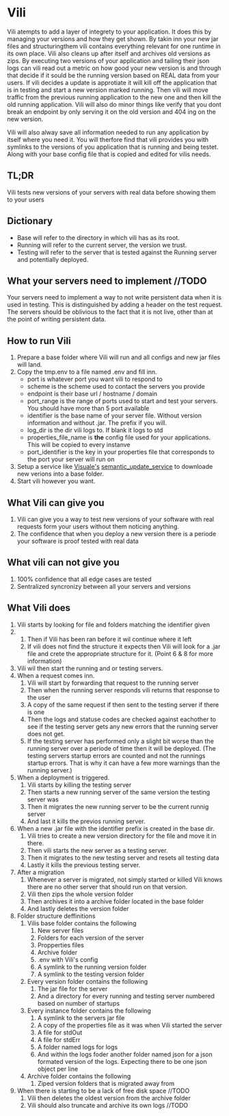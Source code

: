 # Vili

Vili atempts to add a layer of integrety to your application. It does this by managing your versions and how they get shown. By takin inn your new jar files and structuringthem vili contains everything relevant for one runtime in its own place. Vili also cleans up after itself and archives old versions as zips.
By executing two versions of your application and tailing their json logs can vili read out a metric on how good your new version is and through that decide if it sould be the running version based on REAL data from your users.
If vili decides a update is approtiate it will kill off the application that is in testing and start a new version marked running. Then vili will move traffic from the previous running application to the new one and then kill the old running application.
Vili will also do minor things like verify that you dont break an endpoint by only serving it on the old version and 404 ing on the new version.

Vili will also alway save all information needed to run any application by itself where you need it. You will therfore find that vili provides you with symlinks to the versions of you application that is running and being testet. Along with your base config file that is copied and edited for vilis needs.

## TL;DR

Vili tests new versions of your servers with real data before showing them to your users

## Dictionary

* Base will refer to the directory in which vili has as its root.
* Running will refer to the current server, the version we trust.
* Testing will refer to the server that is tested against the Running server and potentially deployed.

## What your servers need to implement //TODO

Your servers need to implement a way to not write persistent data when it is used in testing. This is distinguished by adding a header on the test request. The servers should be oblivious to the fact that it is not live, other than at the point of writing persistent data.

## How to run Vili

1. Prepare a base folder where Vili will run and all configs and new jar files will land. 
2. Copy the tmp.env to a file named .env and fill inn.
   * port is whatever port you want vili to respond to
   * scheme is the scheme used to contact the servers you provide
   * endpoint is their base url / hostname / domain
   * port_range is the range of ports used to start and test your servers. You should have more than 5 port available
   * identifier is the base name of your server file. Without version information and without .jar. The prefix if you will.
   * log_dir is the dir vili logs to. If blank it logs to std
   * properties_file_name is **the** config file used for your applications. This will be copied to every instanve
   * port_identifier is the key in your properties file that corresponds to the port your server will run on
3. Setup a service like [Visuale's](https://github.com/Cantara/visuale) [semantic_update_service](https://github.com/Cantara/visuale/blob/master/scripts/semantic_update_service.sh) to downloade new verions into a base folder.
4. Start vili however you want.

## What Vili can give you

1. Vili can give you a way to test new versions of your software with real requests form your users without them noticing anything.
2. The confidence that when you deploy a new version there is a periode your software is proof tested with real data

## What vili can **not** give you

1. 100% confidence that all edge cases are tested
2. Sentralized syncronizy between all your servers and versions

## What Vili does

1. Vili starts by looking for file and folders matching the identifier given
2. 
   1. Then if Vili has been ran before it wil continue where it left
   2. If vili does not find the structure it expects then Vili will look for a .jar file and crete the appropriate structure for it. (Point 6 & 8 for more information)
3. Vili wil then start the running and or testing servers.
4. When a request comes inn.
   1. Vili will start by forwarding that request to the running server
   2. Then when the running server responds vili returns that response to the user
   3. A copy of the same request if then sent to the testing server if there is one
   4. Then the logs and statuse codes are checked against eachother to see if the testing server gets any new errors that the running server does not get.
   5. If the testing server has performed only a slight bit worse than the running server over a periode of time then it will be deployed. (The testing servers startup errors are counted and not the runnings startup errors. That is why it can have a few more warnings than the running server.)
5. When a deployment is triggered.
   1. Vili starts by killing the testing server
   2. Then starts a new running server of the same version the testing server was
   3. Then it migrates the new running server to be the current runnig server
   4. And last it kills the previos running server.
6. When a new .jar file with the identifier prefix is created in the base dir.
   1. Vili tries to create a new version directory for the file and move it in there.
   2. Then vili starts the new server as a testing server.
   3. Then it migrates to the new testing server and resets all testing data
   4. Lastly it kills the previous testing server.
7. After a migration
   1. Whenever a server is migrated, not simply started or killed Vili knows there are no other server that should run on that version.
   2. Vili then zips the whole version folder
   3. Then archives it into a archive folder located in the base folder
   4. And lastly deletes the version folder
8. Folder structure deffinitions
   1. Vilis base folder contains the following
      1. New server files
      2. Folders for each version of the server
      3. Propperties files
      4. Archive folder
      5. .env with Vili's config
      6. A symlink to the running version folder
      7. A symlink to the testing version folder
   2. Every version folder contains the following
      1. The jar file for the server
      2. And a directory for every running and testing server numbered based on number of startups
   3. Every instance folder contains the following
      1. A symlink to the servers jar file
      2. A copy of the properties file as it was when Vili started the server
      3. A file for stdOut
      4. A file for stdErr
      5. A folder named logs for logs
      6. And within the logs foder another folder named json for a json formated version of the logs. Expecting there to be one json object per line
   4. Archive folder contains the following
      1. Ziped version folders that is migrated away from
9. When there is starting to be a lack of free disk space //TODO
   1. Vili then deletes the oldest version from the archive folder
   2. Vili should also truncate and archive its own logs //TODO


